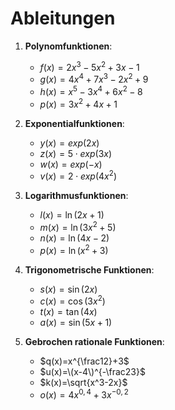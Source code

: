 # Ableitungen  


1. **Polynomfunktionen**:
   - $f(x) = 2x^3 - 5x^2 + 3x - 1$
   - $g(x) = 4x^4 + 7x^3 - 2x^2 + 9$
   - $h(x) = x^5 - 3x^4 + 6x^2 - 8$
   - $p(x) = 3x^2 + 4x + 1$

2. **Exponentialfunktionen**:
   - $y(x) = exp(2x)$
   - $z(x) = 5\cdot exp(3x)$
   - $w(x) = exp(-x)$
   - $v(x) = 2\cdot exp(4x^2)$

3. **Logarithmusfunktionen**:
   - $l(x) = \ln(2x + 1)$
   - $m(x) = \ln(3x^2 + 5)$
   - $n(x) = \ln(4x - 2)$
   - $p(x) = \ln(x^2 + 3)$

4. **Trigonometrische Funktionen**:
   - $s(x) = \sin(2x)$
   - $c(x) = \cos(3x^2)$
   - $t(x) = \tan(4x)$
   - $a(x) = \sin(5x+1)$
  
5. **Gebrochen rationale Funktionen**:
   - $q(x)=x^{\frac12}+3$
   - $u(x)=\(x-4\)^{-\frac23}$
   - $k(x)=\sqrt{x^3-2x}$
   - $o(x)=4x^{0,4}+3x^{-0,2}$
